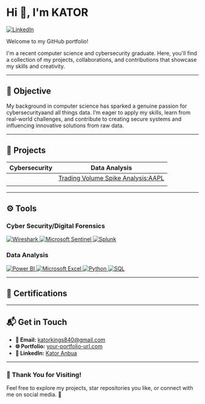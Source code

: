 # Hi 👋, I'm KATOR 
[![LinkedIn](https://img.shields.io/badge/LinkedIn-Connect-blue?logo=linkedin)](https://www.linkedin.com/in/kator-anbua-77871819b/)

Welcome to my GitHub portfolio!

I'm a recent computer science and cybersecurity graduate. Here, you'll find a collection of my projects, collaborations, and contributions that showcase my skills and creativity.

---

## 🎯 Objective

My background in computer science has sparked a genuine passion for cybersecurityaand all things data. I’m eager to apply my skills, learn from real-world challenges, and contribute to creating secure systems and influencing innovative solutions from raw data.

---

## 🚀 Projects

| **Cybersecurity**                               | **Data Analysis**                                                                                     |
|-------------------------------------------------|-------------------------------------------------------------------------------------------------------|
| | [Trading Volume Spike Analysis:AAPL](https://github.com/IamKator/Trading-Volume-Spike-Analysis-AAPL) |
|                                                 |  |


---

## ⚙️ Tools

### Cyber Security/Digital Forensics
<div>
    <a href="https://www.wireshark.org/" target="_blank">
        <img src="https://img.shields.io/badge/-Wireshark-1679A7?style=for-the-badge&logo=Wireshark&logoColor=white" alt="Wireshark" />
    </a>
    <a href="https://learn.microsoft.com/en-us/azure/sentinel/" target="_blank">
        <img src="https://img.shields.io/badge/-Microsoft_Sentinel-0078D4?style=for-the-badge&logo=Microsoft&logoColor=white" alt="Microsoft Sentinel" />
    </a>
    <a href="https://www.splunk.com/" target="_blank">
        <img src="https://img.shields.io/badge/-Splunk-000000?style=for-the-badge&logo=Splunk&logoColor=white" alt="Splunk" />
    </a>
</div>

### Data Analysis
<div>
    <a href="https://powerbi.microsoft.com/" target="_blank">
        <img src="https://img.shields.io/badge/-Power_BI-F2C811?style=for-the-badge&logo=Power-BI&logoColor=black" alt="Power BI" />
    </a>
    <a href="https://www.microsoft.com/en-us/microsoft-365/excel" target="_blank">
        <img src="https://img.shields.io/badge/-Microsoft_Excel-217346?style=for-the-badge&logo=Microsoft-Excel&logoColor=white" alt="Microsoft Excel" />
    </a>
    <a href="https://www.python.org/" target="_blank">
        <img src="https://img.shields.io/badge/-Python-3776AB?style=for-the-badge&logo=Python&logoColor=white" alt="Python" />
    </a>
    <a href="https://www.mysql.com/" target="_blank">
        <img src="https://img.shields.io/badge/-SQL-005C84?style=for-the-badge&logo=MySQL&logoColor=white" alt="SQL" />
    </a>
    
</div>

---

## 📜 Certifications



---

## 📬 Get in Touch

- **📧 Email:** [katorkings840@gmail.com](mailto:your.email@example.com)
- **🌐 Portfolio:** [your-portfolio-url.com](https://your-portfolio-url.com)
- **💼 LinkedIn:** [Kator Anbua]()

---

### 📢 Thank You for Visiting!

Feel free to explore my projects, star repositories you like, or connect with me on social media. 🚀
